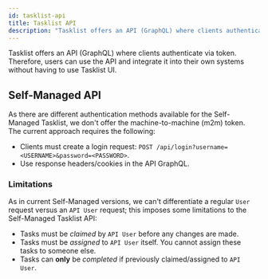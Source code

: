 ```yaml
---
id: tasklist-api
title: Tasklist API
description: "Tasklist offers an API (GraphQL) where clients authenticate via token. Users can use the API and integrate it into their own systems without having to use Tasklist UI."
---
```


Tasklist offers an API (GraphQL) where clients authenticate via token. Therefore, users can use the API and integrate it into their own systems without having to use Tasklist UI.

## Self-Managed API

As there are different authentication methods available for the Self-Managed Tasklist, we don't offer the machine-to-machine (m2m) token. The current approach requires the following:

- Clients must create a login request: `POST /api/login?username=<USERNAME>&password=<PASSWORD>`.
- Use response headers/cookies in the API GraphQL.

### Limitations

As in current Self-Managed versions, we can't differentiate a regular `User` request versus an `API User` request; this imposes some limitations to the Self-Managed Tasklist API:

- Tasks must be _claimed_ by `API User` before any changes are made.
- Tasks must be _assigned_ to `API User` itself. You cannot assign these tasks to someone else.
- Tasks can **only** be _completed_ if previously claimed/assigned to `API User`.
